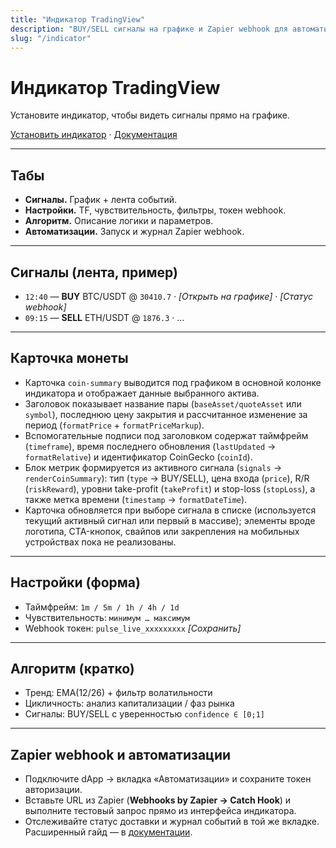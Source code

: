 ```yaml
---
title: "Индикатор TradingView"
description: "BUY/SELL сигналы на графике и Zapier webhook для автоматизаций."
slug: "/indicator"
---
```


# Индикатор TradingView
Установите индикатор, чтобы видеть сигналы прямо на графике.

[Установить индикатор](/docs#indicator) · [Документация](/docs)

---

## Табы
- **Сигналы.** График + лента событий.
- **Настройки.** TF, чувствительность, фильтры, токен webhook.
- **Алгоритм.** Описание логики и параметров.
- **Автоматизации.** Запуск и журнал Zapier webhook.

---

## Сигналы (лента, пример)
- `12:40` — **BUY** BTC/USDT @ `30410.7` · _[Открыть на графике]_ · _[Статус webhook]_
- `09:15` — **SELL** ETH/USDT @ `1876.3` · …

---

## Карточка монеты
- Карточка `coin-summary` выводится под графиком в основной колонке индикатора и отображает данные выбранного актива.
- Заголовок показывает название пары (`baseAsset/quoteAsset` или `symbol`), последнюю цену закрытия и рассчитанное изменение за период (`formatPrice` + `formatPriceMarkup`).
- Вспомогательные подписи под заголовком содержат таймфрейм (`timeframe`), время последнего обновления (`lastUpdated` → `formatRelative`) и идентификатор CoinGecko (`coinId`).
- Блок метрик формируется из активного сигнала (`signals` → `renderCoinSummary`): тип (`type` → BUY/SELL), цена входа (`price`), R/R (`riskReward`), уровни take-profit (`takeProfit`) и stop-loss (`stopLoss`), а также метка времени (`timestamp` → `formatDateTime`).
- Карточка обновляется при выборе сигнала в списке (используется текущий активный сигнал или первый в массиве); элементы вроде логотипа, CTA-кнопок, свайпов или закрепления на мобильных устройствах пока не реализованы.

---

## Настройки (форма)
- Таймфрейм: `1m / 5m / 1h / 4h / 1d`
- Чувствительность: `минимум … максимум`
- Webhook токен: `pulse_live_xxxxxxxxx`
_[Сохранить]_

---

## Алгоритм (кратко)
- Тренд: EMA(12/26) + фильтр волатильности  
- Цикличность: анализ капитализации / фаз рынка  
- Сигналы: BUY/SELL с уверенностью `confidence ∈ [0;1]`

---

## Zapier webhook и автоматизации
- Подключите dApp → вкладка «Автоматизации» и сохраните токен авторизации.
- Вставьте URL из Zapier (**Webhooks by Zapier → Catch Hook**) и выполните тестовый запрос прямо из интерфейса индикатора.
- Отслеживайте статус доставки и журнал событий в той же вкладке. Расширенный гайд — в [документации](/docs#zapier-webhook).

